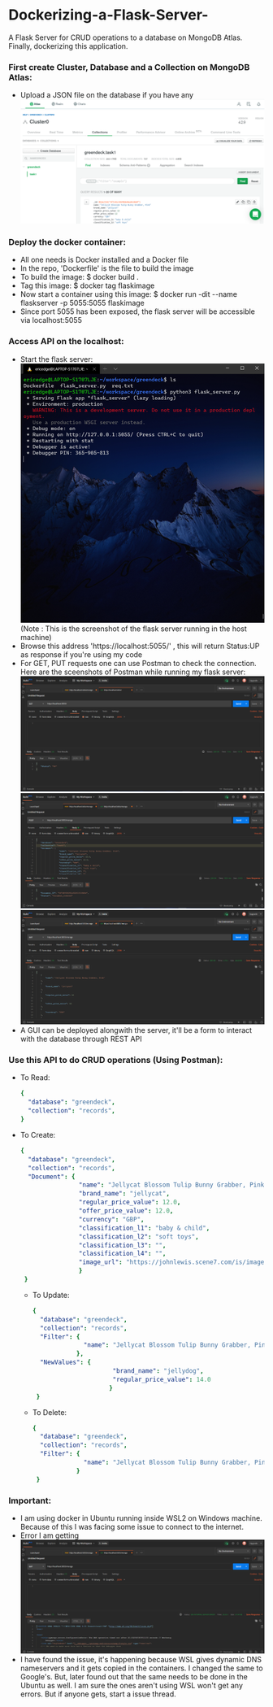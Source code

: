 # Dockerizing-a-Flask-Server-
A Flask Server for CRUD operations to a database on MongoDB Atlas. Finally, dockerizing this application.

### First create Cluster, Database and a Collection on MongoDB Atlas:
  - Upload a JSON file on the database if you have any
    ![alt text](https://github.com/sourabh-burnwal/Dockerizing-a-Flask-Server/blob/main/Screenshots/Mongo%20db%20atlas.png)
    
### Deploy the docker container:
  - All one needs is Docker installed and a Docker file
  - In the repo, 'Dockerfile' is the file to build the image
  - To build the image:
    $ docker build .
  - Tag this image:
    $ docker tag <imageID> flaskimage
  - Now start a container using this image:
    $ docker run -dit --name flaskserver -p 5055:5055 flaskimage
  - Since port 5055 has been exposed, the flask server will be accessible via localhost:5055
  
### Access API on the localhost:
  - Start the flask server:
    ![alt text](https://github.com/sourabh-burnwal/Dockerizing-a-Flask-Server/blob/main/Screenshots/Flask%20in%20the%20host%20machine.png)
    (Note : This is the screenshot of the flask server running in the host machine)
  - Browse this address 'https://localhost:5055/' , this will return Status:UP as response if you're using my code
  - For GET, PUT requests one can use Postman to check the connection. Here are the sceenshots of Postman while running my flask server:
    ![alt text](https://github.com/sourabh-burnwal/Dockerizing-a-Flask-Server/blob/main/Screenshots/Flask%20Server%20Running.png)
    ![alt text](https://github.com/sourabh-burnwal/Dockerizing-a-Flask-Server/blob/main/Screenshots/Create%20Query.png)
    ![alt text](https://github.com/sourabh-burnwal/Dockerizing-a-Flask-Server/blob/main/Screenshots/Get%20Query.png)
  - A GUI can be deployed alongwith the server, it'll be a form to interact with the database through REST API
  
### Use this API to do CRUD operations (Using Postman):
  - To Read:
    ```yaml
    {
      "database": "greendeck",
      "collection": "records",
    }
    ```
  - To Create:
    ``` yaml
    {
      "database": "greendeck",
      "collection": "records",
      "Document": {
                    "name": "Jellycat Blossom Tulip Bunny Grabber, Pink",  
                    "brand_name": "jellycat", 
                    "regular_price_value": 12.0, 
                    "offer_price_value": 12.0, 
                    "currency": "GBP", 
                    "classification_l1": "baby & child", 
                    "classification_l2": "soft toys", 
                    "classification_l3": "", 
                    "classification_l4": "", 
                    "image_url": "https://johnlewis.scene7.com/is/image/JohnLewis/237070760?"
                    }
     }
     ```
    - To Update:
      ```yaml
      {
        "database": "greendeck",
        "collection": "records",
        "Filter": {
                    "name": "Jellycat Blossom Tulip Bunny Grabber, Pink"
                  },
        "NewValues": {
                            "brand_name": "jellydog",
                            "regular_price_value": 14.0
                           }
       }
       ```
    - To Delete:
      ```yaml
      {
        "database": "greendeck",
        "collection": "records",
        "Filter": {
                    "name": "Jellycat Blossom Tulip Bunny Grabber, Pink"
                  }
       }
       ```
       
 ### Important:
   - I am using docker in Ubuntu running inside WSL2 on Windows machine. Because of this I was facing some issue to connect to the internet.
   - Error I am getting
      ![alt text](https://github.com/sourabh-burnwal/Dockerizing-a-Flask-Server/blob/main/Screenshots/Error%20Because%20of%20WSL2.png)
   - I have found the issue, it's happening because WSL gives dynamic DNS nameservers and it gets copied in the containers. I changed the same to Google's. But, later found out       that the same needs to be done in the Ubuntu as well. I am sure the ones aren't using WSL won't get any errors. But if anyone gets, start a issue thread.
